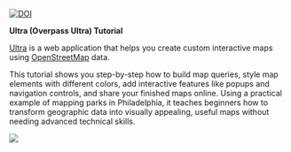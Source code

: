 [![DOI](https://zenodo.org/badge/DOI/10.5281/zenodo.17343164.svg)](https://doi.org/10.5281/zenodo.17343164)


**Ultra (Overpass Ultra) Tutorial**

[Ultra](https://overpass-ultra.us/) is a web application that helps you create custom interactive maps using [OpenStreetMap](openstreetmap.org) data. 

This tutorial shows you step-by-step how to build map queries, style map elements with different colors, add interactive features like popups and navigation controls, and share your finished maps online. Using a practical example of mapping parks in Philadelphia, it teaches beginners how to transform geographic data into visually appealing, useful maps without needing advanced technical skills.

![](https://github.com/fmvaldezg/ultra_tutorial/blob/main/images/ultra-result2.png)
